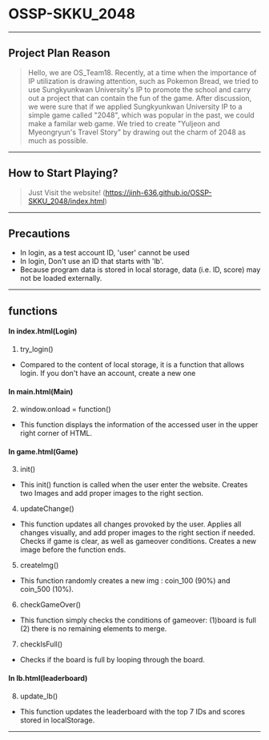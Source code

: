 # OSSP-SKKU_2048

------

## Project Plan Reason
>Hello, we are OS_Team18. Recently, at a time when the importance of IP utilization is drawing attention, such as Pokemon Bread, we tried to use Sungkyunkwan University's IP to promote the school and carry out a project that can contain the fun of the game.
>After discussion, we were sure that if we applied Sungkyunkwan University IP to a simple game called "2048", which was popular in the past, we could make a familar web game. We tried to create "Yuljeon and Myeongryun's Travel Story" by drawing out the charm of 2048 as much as possible.

------

## How to Start Playing?
> Just Visit the website! (https://jinh-636.github.io/OSSP-SKKU_2048/index.html)

------

## Precautions
+ In login, as a test account ID, 'user' cannot be used 
+ In login, Don't use an ID that starts with 'lb'.
+ Because program data is stored in local storage, data (i.e. ID, score) may not be loaded externally.

------

## functions
#### In index.html(Login)
1. try_login()
+ Compared to the content of local storage, it is a function that allows login. If you don't have an account, create a new one

#### In main.html(Main)
2. window.onload = function()
+ This function displays the information of the accessed user in the upper right corner of HTML.

#### In game.html(Game)
3. init()
+ This init() function is called when the user enter the website. Creates two Images and add proper images to the right section.
4. updateChange()
+ This function updates all changes provoked by the user. Applies all changes visually, and add proper images to the right section if needed. Checks if game is clear, as well as gameover conditions. Creates a new image before the function ends.
5. createImg()
+ This function randomly creates a new img : coin_100 (90%) and coin_500 (10%).
6. checkGameOver()
+ This function simply checks the conditions of gameover: (1)board is full (2) there is no remaining elements to merge. 
7. checkIsFull()
+ Checks if the board is full by looping through the board.

#### In lb.html(leaderboard)
8. update_lb()
+ This function updates the leaderboard with the top 7 IDs and scores stored in localStorage.

------

